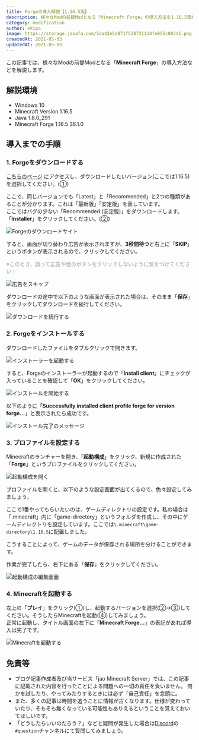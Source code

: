 ```yaml
---
title: Forgeの導入解説【1.16.5版】
description: 様々なModの前提Modとなる「Minecraft Forge」の導入方法を1.16.5環境で解説します。
category: modification
author: ekipa
image: https://storage.jaoafa.com/5aa42e5d871f5287311d4fe055c003d1.png
createdAt: 2021-05-03
updatedAt: 2021-05-03
---
```


この記事では、様々なModの前提Modとなる「**Minecraft Forge**」の導入方法などを解説します。

## 解説環境

- Windows 10
- Minecraft Version 1.16.5
- Java 1.8.0_291
- Minecraft Forge 1.16.5 36.1.0

## 導入までの手順

### 1. Forgeをダウンロードする

[こちらのページ](https://files.minecraftforge.net/net/minecraftforge/forge/) にアクセスし、ダウンロードしたいバージョン(ここでは1.16.5)を選択してください。(①)

ここで、同じバージョンでも「Latest」と「Recommended」と2つの種類があることが分かります。これは「最新版」「安定版」を表しています。  
ここではバグの少ない「Recommended (安定版)」をダウンロードします。「**Installer**」をクリックしてください。(②)

![Forgeのダウンロードサイト](https://storage.jaoafa.com/ec8c2a83c1f412c6a6049026316bd0df.png)

すると、画面が切り替わり広告が表示されますが、**3秒間待つ**と右上に「**SKIP**」というボタンが表示されるので、クリックしてください。

<span style="color: #999999;">※このとき、誤って広告や他のボタンをクリックしないように気をつけてください！</span>

![広告をスキップ](https://storage.jaoafa.com/5ad9c4f34ff8683e584f898490789799.png)

ダウンロードの途中で以下のような画面が表示された場合は、そのまま「**保存**」をクリックしてダウンロードを続行してください。

![ダウンロードを続行する](https://storage.jaoafa.com/c99facab0174244db0863e3e4c528e30.png)

### 2. Forgeをインストールする

ダウンロードしたファイルをダブルクリックで開きます。

![インストーラーを起動する](https://storage.jaoafa.com/5f1f7cca1010f271532ee8b987d13d54.png)

すると、Forgeのインストーラーが起動するので「**Install client**」にチェックが入っていることを確認して「**OK**」をクリックしてください。

![インストールを開始する](https://storage.jaoafa.com/090c0bd153ff1acc44d296a1540cc402.png)

以下のように「**Successfully installed client profile forge for version forge...**」と表示されたら成功です。

![インストール完了のメッセージ](https://storage.jaoafa.com/6e4614d09bec8855846ece0cc9467e87.png)

### 3. プロファイルを設定する

Minecraftのランチャーを開き、「**起動構成**」をクリック、新規に作成された「**Forge**」というプロファイルをクリックしてください。

![起動構成を開く](https://storage.jaoafa.com/3795122daceb549a53c51a62811369ef.png)

プロファイルを開くと、以下のような設定画面が出てくるので、色々設定してみましょう。

ここで1番やってもらいたいのは、ゲームディレクトリの設定です。私の場合は「.minecraft」内に「game-directory」というフォルダを作成し、その中にゲームディレクトリを設定しています。ここでは`\.minecraft\game-directory\1.16.5`に配置しました。

こうすることによって、ゲームのデータが保存される場所を分けることができます。

作業が完了したら、右下にある「**保存**」をクリックしてください。

![起動構成の編集画面](https://storage.jaoafa.com/dcaebc1ab1ca0bf6dc3629c23a625476.png)

### 4. Minecraftを起動する

左上の「**プレイ**」をクリック(①)し、起動するバージョンを選択(②→③)してください。そうしたらMinecraftを起動(④)してみましょう。  
正常に起動し、タイトル画面の左下に「**Minecraft Forge...**」の表記があれば導入は完了です。

![Minecraftを起動する](https://storage.jaoafa.com/83f83c42f5ef65fc48b700ca0b3eca16.png)

## 免責等

- ブログ記事作成者及び当サービス「jao Minecraft Server」では、この記事に記載された内容を行ったことによる問題への一切の責任を負いません。 何かを試したり、やってみたりするときには必ず「自己責任」を念頭に。
- また、多くの記事は時間を追うことに情報が古くなります。仕様が変わっていたり、そもそも無くなっている可能性もありえるということを覚えておいてほしいです。
- 「どうしたらいいのだろう？」などと疑問が発生した場合は[Discord](/blog/join-discord)の`#question`チャンネルにて質問してみましょう。
